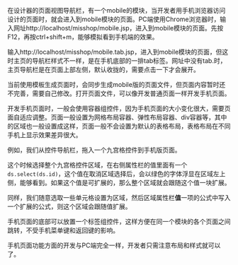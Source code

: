 在设计器的页面视图导航栏，有一个mobile的模块，当开发者用手机浏览器访问设计的页面时，就会进入到mobile模块的页面。PC端使用Chrome浏览器时，输入网址http://localhost/misshop/mobile.jsp，进入到mobile模块的页面。先按F12，再按ctrl+shift+m，能够模拟看到手机端的效果。

输入http://localhost/misshop/mobile.tab.jsp，进入到mobile模块的页面，但这时主页的导航栏样式不一样，是在手机底部的一排tab标签。网址中没有tab.时，主页导航栏是在页面上部左侧，默认收拢的，需要点击一下才会展开。

当前使用模板生成页面时，会同步生成mobile版的页面文件，但页面内容暂时还不完善，需要自己修改。打开页面文件，可以像开发普通页面一样开发手机页面。

开发手机页面时，一般会使用容器组控件，因为手机页面的大小变化很大，需要页面自适应调整。页面一般设置为网格布局容器、弹性布局容器、div容器等，其中的区域也一般设置成这样，页面一般不会设置为默认的表格布局，表格布局在不同手机上显示效果差异很大。

例如，我们从控件导航栏，拖入一个九宫格控件到手机版页面。

这个时候选择整个九宫格控件区域，在右侧属性栏的值里面有一个`ds.select(ds.id)`，这个值在取消区域选择后，会以绿色的字体浮显在区域左上侧，能够看到。如果这个值是可扩展的，那么整个区域就会跟随这个值一块扩展。

同样，我们随意选取一些单元格设置为区域，然后区域属性栏**值**一项的公式中写入一个扩展的公式，则这个区域会跟随值扩展。

手机页面的底部可以放置一个标签组控件，这样方便在同一个模块的各个页面之间跳转，不受手机菜单键和返回键的影响。

手机页面功能方面的开发与PC端完全一样，开发者只需注意布局和样式就可以了。

